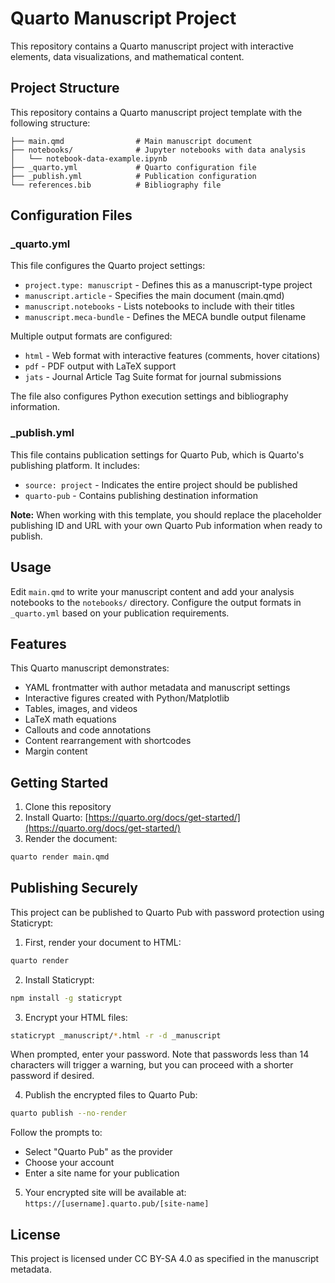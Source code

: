 # Quarto Manuscript Project

This repository contains a Quarto manuscript project with interactive elements, data visualizations, and mathematical content.

## Project Structure

This repository contains a Quarto manuscript project template with the following structure:

```
├── main.qmd                # Main manuscript document
├── notebooks/              # Jupyter notebooks with data analysis
│   └── notebook-data-example.ipynb
├── _quarto.yml             # Quarto configuration file
├── _publish.yml            # Publication configuration
└── references.bib          # Bibliography file
```

## Configuration Files

### _quarto.yml

This file configures the Quarto project settings:

- `project.type: manuscript` - Defines this as a manuscript-type project
- `manuscript.article` - Specifies the main document (main.qmd)
- `manuscript.notebooks` - Lists notebooks to include with their titles
- `manuscript.meca-bundle` - Defines the MECA bundle output filename

Multiple output formats are configured:
- `html` - Web format with interactive features (comments, hover citations)
- `pdf` - PDF output with LaTeX support
- `jats` - Journal Article Tag Suite format for journal submissions

The file also configures Python execution settings and bibliography information.

### _publish.yml

This file contains publication settings for Quarto Pub, which is Quarto's publishing platform. It includes:

- `source: project` - Indicates the entire project should be published
- `quarto-pub` - Contains publishing destination information

**Note:** When working with this template, you should replace the placeholder publishing ID and URL with your own Quarto Pub information when ready to publish.

## Usage

Edit `main.qmd` to write your manuscript content and add your analysis notebooks to the `notebooks/` directory. Configure the output formats in `_quarto.yml` based on your publication requirements.


## Features

This Quarto manuscript demonstrates:

- YAML frontmatter with author metadata and manuscript settings
- Interactive figures created with Python/Matplotlib
- Tables, images, and videos
- LaTeX math equations
- Callouts and code annotations
- Content rearrangement with shortcodes
- Margin content

## Getting Started

1. Clone this repository
2. Install Quarto: [https://quarto.org/docs/get-started/](https://quarto.org/docs/get-started/)
3. Render the document:

```bash
quarto render main.qmd
```

## Publishing Securely

This project can be published to Quarto Pub with password protection using Staticrypt:

1. First, render your document to HTML:

```bash
quarto render
```

2. Install Staticrypt:

```bash
npm install -g staticrypt
```

3. Encrypt your HTML files:

```bash
staticrypt _manuscript/*.html -r -d _manuscript
```
   When prompted, enter your password. Note that passwords less than 14 characters will trigger a warning, but you can proceed with a shorter password if desired.

4. Publish the encrypted files to Quarto Pub:

```bash
quarto publish --no-render
```

   Follow the prompts to:
   - Select "Quarto Pub" as the provider
   - Choose your account
   - Enter a site name for your publication

5. Your encrypted site will be available at: `https://[username].quarto.pub/[site-name]`

## License

This project is licensed under CC BY-SA 4.0 as specified in the manuscript metadata.


